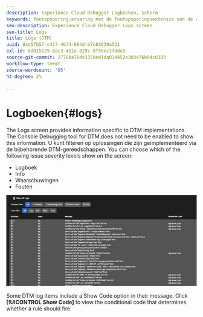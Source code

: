 ```yaml
---
description: Experience Cloud Debugger Logboeken, scherm
keywords: foutopsporing;ervaring met de foutopsporingsextensie van de cloud;chroom;extensie;logs
seo-description: Experience Cloud Debugger Logs screen
seo-title: Logs
title: Logs (DTM)
uuid: 8ce5fb57-c417-4674-864d-b7c03639a531
exl-id: 6d015129-8ac3-411e-829c-8f58ec1fdde3
source-git-commit: 2778ba78de3350ed1da01d452e303476b04c0303
workflow-type: tm+mt
source-wordcount: '95'
ht-degree: 2%

---
```


# Logboeken{#logs}

The Logs screen provides information specific to DTM implementations. The Console Debugging tool for DTM does not need to be enabled to show this information. U kunt filteren op oplossingen die zijn geïmplementeerd via de bijbehorende DTM-gereedschappen. You can choose which of the following issue severity levels show on the screen:

* Logboek
* Info
* Waarschuwingen
* Fouten

![](assets/logs.jpg)

Some DTM log items include a Show Code option in their message. Click **[!UICONTROL Show Code]** to view the conditional code that determines whether a rule should fire.
